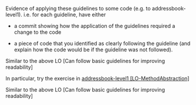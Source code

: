 <panel type="warning" header="`W3.3a` Can explain the importance of readability :star::star:" expanded no-close>
  <include src="../../book/codeQuality/maximiseReadability/introduction/full.md" boilerplate />
</panel>

<panel type="warning" header="`W3.3b` Can follow basic guidelines for improving readability :star::star:" expanded no-close>
  <include src="../../book/codeQuality/maximiseReadability/basic/full.md" boilerplate />
  <panel header="{{glyphicon_folder_close}} Evidence" expanded>
  <div id="common-evidence">

Evidence of applying these guidelines to some code (e.g. to addressbook-level1). i.e. for each guideline, have either 
* a commit showing how the application of the guidelines required a change to the code
* a piece of code that you identified as clearly following the guideline (and explain how the code would be if the guideline was not followed).

  </div>
  </panel>
</panel>

<!-- ==================================================================================================== -->

<panel type="info" header="`W3.3c` Can follow intermediate guidelines for improving readability :star::star::star:" expanded no-close>
  <include src="../../book/codeQuality/maximiseReadability/intermediate/full.md" boilerplate />
  <panel header="{{glyphicon_folder_close}} Evidence" expanded>

Similar to the above LO [Can follow basic guidelines for improving readability]

In particular, try the exercise in [addressbook-level1 [LO-MethodAbstraction]]({{module_org}}/addressbook-level1#abstract-methods-well-lo-methodabstraction)

  </panel>
</panel>

<!-- ==================================================================================================== -->

<panel type="success" header="`W3.3d` Can follow advanced guidelines for improving readability :star::star::star::star:" expanded no-close>
  <include src="../../book/codeQuality/maximiseReadability/advanced/full.md" boilerplate />
  <panel header="{{glyphicon_folder_close}} Evidence" expanded>

Similar to the above LO [Can follow basic guidelines for improving readability]

  </panel>
</panel>
